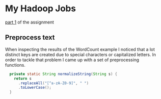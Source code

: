 # My Hadoop Jobs

[part 1](https://rubigdata.github.io/bigdata-blog-2021-joshdev-de/assignment-02-setup) of the assignment

## Preprocess text
When inspecting the results of the WordCount example I noticed that a lot distinct keys are created due to special characters or capitalized letters. In order to tackle that problem I came up with a set of preprocessing functions.

```java
  private static String normalizeString(String s) {
    return s
      .replaceAll("[^a-zA-Z0-9]", " ")
      .toLowerCase();
  }
```
